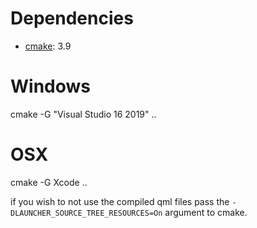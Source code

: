 # Dependencies
- [cmake](https://cmake.org/download/):  3.9

# Windows
cmake -G "Visual Studio 16 2019" ..

# OSX
cmake -G Xcode ..


if you wish to not use the compiled qml files pass the `-DLAUNCHER_SOURCE_TREE_RESOURCES=On` argument to cmake.